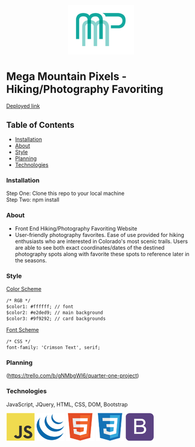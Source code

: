 <p align="center">
<a href="http://megamountainpixels.surge.sh/"><img src="img/mmp-logo.png" target="_blank" title="MMP" alt="MMP" width="35%"></a>
</p>

# Mega Mountain Pixels - Hiking/Photography Favoriting

[Deployed link](http://megamountainpixels.surge.sh/)

## Table of Contents

- [Installation](#installation)
- [About](#about)
- [Style](#style)
- [Planning](#planning)
- [Technologies](#technologies)

### Installation

Step One: Clone this repo to your local machine  
Step Two: npm install  

### About

- Front End Hiking/Photography Favoriting Website  
- User-friendly photography favorites. Ease of use provided for hiking enthusiasts who are interested in Colorado's most scenic trails. Users are able to see both exact coordinates/dates of the destined photography spots along with favorite these spots to reference later in the seasons.  

### Style

[Color Scheme](https://coolors.co/000000-ffffff-e2ded9-9f9292-c9d5b5)
```
/* RGB */
$color1: #ffffff; // font
$color2: #e2ded9; // main background
$color3: #9f9292; // card backgrounds
```

[Font Scheme](https://fonts.googleapis.com/css?family=Crimson+Text)
```
/* CSS */
font-family: 'Crimson Text', serif;
```

### Planning

(https://trello.com/b/gNMbgWI6/quarter-one-project)

### Technologies

JavaScript, JQuery, HTML, CSS, DOM, Bootstrap

<a href="https://www.javascript.com/"><img src="img/javascript-original.svg" target="_blank" title="JS" alt="JS" width="15%"></a>
<a href="https://jquery.com/"><img src="img/jquery-original.svg" target="_blank" title="jQuery" alt="jQuery" width="15%"></a>
<a href="https://html.com/"><img src="img/html5-original.svg" target="_blank" title="HTML" alt="HTML" width="15%"></a>
<a href="https://css-tricks.com/"><img src="img/css3-original.svg" target="_blank" title="CSS" alt="CSS" width="15%"></a>
<a href="https://getbootstrap.com/"><img src="img/bootstrap-plain.svg" target="_blank" title="Bootstrap" alt="Bootstrap" width="15%"></a>

